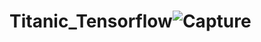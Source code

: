# Titanic_Tensorflow![Capture](https://user-images.githubusercontent.com/80622132/134744858-2ca25ad1-854c-42bd-9f34-444473557a81.JPG)
